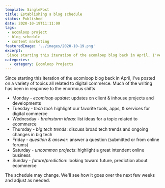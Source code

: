 ```yaml
---
template: SinglePost
title: Establishing a blog schedule
status: Published
date: 2020-10-19T11:11:00
tags:
 - ecomloop project
 - blog schedule
 - content marketing
featuredImage: '../images/2020-10-19.png'
excerpt:
 Since starting this iteration of the ecomloop blog back in April, I've posted on a variety of topics all related to digital commerce. Much of the writing has been in response to the enormous shifts.
categories:
  - category: Ecomloop Projects 
---
```

Since starting this iteration of the ecomloop blog back in April, I've posted on a variety of topics all related to digital commerce. Much of the writing has been in response to the enormous shifts

- Monday - _ecomloop update_: updates on client & inhouse projects and developments
- Tuesday - _tech tool_: highlight our favorite tools, apps, & services for digital commerce
- Wednesday - _brainstorm ideas_: list ideas for a topic related to ecommerce
- Thursday - _big tech trends_: discuss broad tech trends and ongoing changes in big tech
- Friday - _question & answer_: answer a question (submitted or from online forums)
- Saturday - _uncommon projects_: highlight a great intendent online business
- Sunday - _future/prediction_: looking toward future, prediction about ecommerce

The schedule may change. We'll see how it goes over the next few weeks and adjust as needed.
